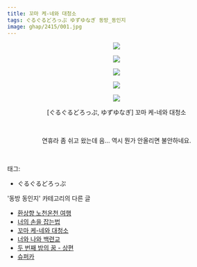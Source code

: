```yaml
---
title: 꼬마 케-네와 대청소
tags: ぐるぐるどろっぷ ゆずゆなぎ 동방_동인지
image: ghap/2415/001.jpg
---
```

<div class="article">
<p style="text-align: center; clear: none; float: none;"><img src="{{ site.nasurl }}/ghap/2415/001.jpg"/></p>
<p style="text-align: center; clear: none; float: none;"><img src="{{ site.nasurl }}/ghap/2415/002.jpg"/></p>
<p style="text-align: center; clear: none; float: none;"><img src="{{ site.nasurl }}/ghap/2415/003.jpg"/></p>
<p style="text-align: center; clear: none; float: none;"><img src="{{ site.nasurl }}/ghap/2415/004.jpg"/></p>
<p style="text-align: center; clear: none; float: none;"><img src="{{ site.nasurl }}/ghap/2415/005.jpg"/></p>
<p style="text-align: center; clear: none; float: none;">[ぐるぐるどろっぷ, ゆずゆなぎ] 꼬마 케-네와 대청소</p>
<p style="text-align: center; clear: none; float: none;"><br/></p>
<p style="text-align: center; clear: none; float: none;">연휴라 좀 쉬고 왔는데 음... 역시 뭔가 안올리면 불안하네요.</p>
<p><br/></p>
</div><div class="tagTrail">
<p>태그: </p>
<ul>
<li>ぐるぐるどろっぷ</li>
</ul>
</div><div class="another">
<p>'동방 동인지' 카테고리의 다른 글</p>
<ul>
<li><a href="/2016-10-03-ghap_2417">환상향 노천온천 여행</a></li>
<li><a href="/2016-10-03-ghap_2416">너의 손을 잡는법</a></li>
<li><a href="/2016-10-03-ghap_2415">꼬마 케-네와 대청소</a></li>
<li><a href="/2016-09-30-ghap_2413">너와 나와 백련교</a></li>
<li><a href="/2016-09-30-ghap_2412">두 번째 밤의 꿈 - 상편</a></li>
<li><a href="/2016-09-30-ghap_2411">슈퍼카</a></li>
</ul>
</div><div class="cb_module cb_fluid">
<div class="cb_wrt cb_profile">
</div><!-- commentList close -->
</div>